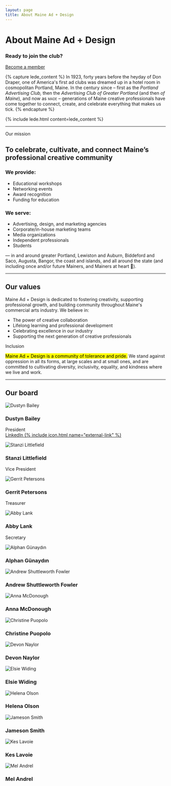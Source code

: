 ```yaml
---
layout: page
title: About Maine Ad + Design
---
```


# About Maine Ad + Design

<div class="panel mini-panel">
  <h3>Ready to join the club?</h3>
  <a href="/membership" class="cta">Become a member</a>
</div>

{% capture lede_content %}
In 1923, forty years before the heyday of Don Draper, one of America's first ad clubs was dreamed up in a hotel room in cosmopolitan Portland, Maine. In the century since – first as the _Portland Advertising Club,_ then the _Advertising Club of Greater Portland_ (and then _of Maine_), and now as <span style="font-variant-caps:all-small-caps">MADE</span> – generations of Maine creative professionals have come together to connect, create, and celebrate everything that makes us tick.
{% endcapture %}

{% include lede.html content=lede_content %}

---

<div class="panel panel-sunshine">
  <span class="strapline">Our mission</span>
  <h2 class="headline">To celebrate, cultivate, and connect Maine’s professional creative community</h2>
  
  <div class="two-up">
    <div>
      <h3>We provide:</h3>
      <ul>
        <li>Educational workshops</li>
        <li>Networking events</li>
        <li>Award recognition</li>
        <li>Funding for education</li>
      </ul>
    </div>
    <div>
      <h3>We serve:</h3>
      <ul>
        <li>Advertising, design, and marketing agencies</li>
        <li>Corporate/in-house marketing teams</li>
        <li>Media organizations</li>
        <li>Independent professionals</li>
        <li>Students</li>
      </ul>
    </div>
  </div>
  
  <p>— in and around greater Portland, Lewiston and Auburn, Biddeford and Saco, Augusta, Bangor, the coast and islands, and all around the state (and including once and/or future Mainers, and Mainers at heart 🌲).</p>
</div>

---

## Our values

Maine Ad + Design is dedicated to fostering creativity, supporting professional growth, and building community throughout Maine's commercial arts industry. We believe in:

- The power of creative collaboration
- Lifelong learning and professional development
- Celebrating excellence in our industry
- Supporting the next generation of creative professionals

<div class="panel panel-tomato">
  <span class="strapline">Inclusion</span>
  <p><mark>Maine Ad + Design is a community of tolerance and pride.</mark> We stand against oppression in all its forms, at large scales and at small ones, and are committed to cultivating diversity, inclusivity, equality, and kindness where we live and work.</p>
</div>

---

## Our board

<div class="board-members">
    <div class="board-member">
        <img src="/assets/images/board/dustyn.jpeg" alt="Dustyn Bailey">
        <h3>Dustyn Bailey</h3>
        <p>President<br><a href="https://www.linkedin.com/in/dustyn-bailey-b45655109/" target="_blank" class="external">LinkedIn {% include icon.html name="external-link" %}</a></p>
    </div>
    <div class="board-member">
        <img src="/assets/images/board/stanzi.jpeg" alt="Stanzi Littlefield">
        <h3>Stanzi Littlefield</h3>
        <p>Vice President</p>
    </div>
    <div class="board-member">
        <img src="/assets/images/board/gerrit.jpeg" alt="Gerrit Petersons">
        <h3>Gerrit Petersons</h3>
        <p>Treasurer</p>
    </div>
    <div class="board-member">
        <img src="/assets/images/board/abby.jpeg" alt="Abby Lank">
        <h3>Abby Lank</h3>
        <p>Secretary</p>
    </div>
    <div class="board-member">
        <img src="/assets/images/board/alphan.jpeg" alt="Alphan Günaydın">
        <h3>Alphan Günaydın</h3>
    </div>
    <div class="board-member">
        <img src="/assets/images/board/andrew.jpeg" alt="Andrew Shuttleworth Fowler">
        <h3>Andrew Shuttleworth Fowler</h3>
    </div>
    <div class="board-member">
        <img src="/assets/images/board/anna.jpeg" alt="Anna McDonough">
        <h3>Anna McDonough</h3>
    </div>
    <div class="board-member">
        <img src="/assets/images/board/christine.jpeg" alt="Christine Puopolo">
        <h3>Christine Puopolo</h3>
    </div>
    <div class="board-member">
        <img src="/assets/images/board/devon.jpeg" alt="Devon Naylor">
        <h3>Devon Naylor</h3>
    </div>
    <div class="board-member">
        <img src="/assets/images/board/elsie.jpeg" alt="Elsie Widing">
        <h3>Elsie Widing</h3>
    </div>
    <div class="board-member">
        <img src="/assets/images/board/helena.jpeg" alt="Helena Olson">
        <h3>Helena Olson</h3>
    </div>
    <div class="board-member">
        <img src="/assets/images/board/jameson.jpeg" alt="Jameson Smith">
        <h3>Jameson Smith</h3>
    </div>
    <div class="board-member">
        <img src="/assets/images/board/kes.jpeg" alt="Kes Lavoie">
        <h3>Kes Lavoie</h3>
    </div>
    <div class="board-member">
        <img src="/assets/images/board/mel.jpeg" alt="Mel Andrel">
        <h3>Mel Andrel</h3>
    </div>    
</div>